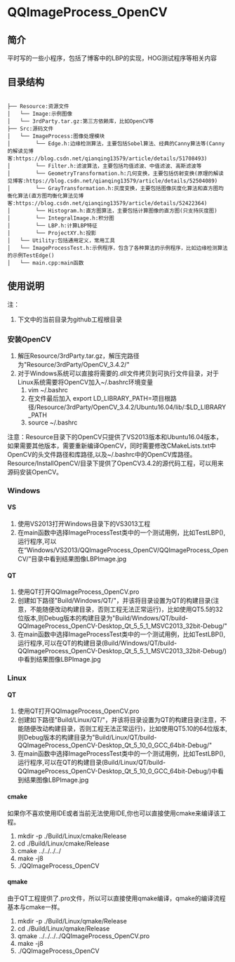 # QQImageProcess_OpenCV
## 简介
平时写的一些小程序，包括了博客中的LBP的实现，HOG测试程序等相关内容


## 目录结构
```

├── Resource:资源文件
│   └── Image:示例图像
│   └── 3rdParty.tar.gz:第三方依赖库，比如OpenCV等
├── Src:源码文件
│   └── ImageProcess:图像处理模块
│        └── Edge.h:边缘检测算法，主要包括Sobel算法、经典的Canny算法等(Canny的解读见博客:https://blog.csdn.net/qianqing13579/article/details/51708493)
│        └── Filter.h:滤波算法，主要包括均值滤波、中值滤波、高斯滤波等
│        └── GeometryTransformation.h:几何变换，主要包括仿射变换(原理的解读见博客:https://blog.csdn.net/qianqing13579/article/details/52504089)
│        └── GrayTransformation.h:灰度变换，主要包括图像灰度化算法和直方图均衡化算法(直方图均衡化算法见博客:https://blog.csdn.net/qianqing13579/article/details/52422364)
│        └── Histogram.h:直方图算法，主要包括计算图像的直方图(只支持灰度图)
│        └── IntegralImage.h:积分图
│        └── LBP.h:计算LBP特征
│        └── ProjectXY.h:投影
│   └── Utility:包括通用定义，常用工具
│   └── ImageProcessTest.h:示例程序，包含了各种算法的示例程序，比如边缘检测算法的示例TestEdge()
│   └── main.cpp:main函数
```

## 使用说明

注：
1. 下文中的当前目录为github工程根目录

### 安装OpenCV
1. 解压Resource/3rdParty.tar.gz，解压完路径为"Resource/3rdParty/OpenCV_3.4.2/"
2. 对于Windows系统可以直接将需要的.dll文件拷贝到可执行文件目录，对于Linux系统需要将OpenCV加入~/.bashrc环境变量
    1. vim ~/.bashrc
    2. 在文件最后加入 export  LD_LIBRARY_PATH=项目根路径/Resource/3rdParty/OpenCV_3.4.2/Ubuntu16.04/lib/:$LD_LIBRARY_PATH
    3. source ~/.bashrc

注意：Resource目录下的OpenCV只提供了VS2013版本和Ubuntu16.04版本，如果需要其他版本，需要重新编译OpenCV，同时需要修改CMakeLists.txt中OpenCV的头文件路径和库路径,以及~/.bashrc中的OpenCV库路径。Resource/InstallOpenCV/目录下提供了OpenCV3.4.2的源代码工程，可以用来源码安装OpenCV。

### Windows
#### VS
1. 使用VS2013打开Windows目录下的VS3013工程
2. 在main函数中选择ImageProcessTest类中的一个测试用例，比如TestLBP(),运行程序,可以在“Windows/VS2013/QQImageProcess_OpenCV/QQImageProcess_OpenCV/”目录中看到结果图像LBPImage.jpg

#### QT
1. 使用QT打开QQImageProcess_OpenCV.pro
2. 创建如下路径"Build/Windows/QT/"，并该将目录设置为QT的构建目录(注意，不能随便改动构建目录，否则工程无法正常运行)，比如使用QT5.5的32位版本,则Debug版本的构建目录为"Build/Windows/QT/build-QQImageProcess_OpenCV-Desktop_Qt_5_5_1_MSVC2013_32bit-Debug/"
3. 在main函数中选择ImageProcessTest类中的一个测试用例，比如TestLBP(),运行程序,可以在QT的构建目录(Build/Windows/QT/build-QQImageProcess_OpenCV-Desktop_Qt_5_5_1_MSVC2013_32bit-Debug/)中看到结果图像LBPImage.jpg

### Linux
#### QT
1. 使用QT打开QQImageProcess_OpenCV.pro
2. 创建如下路径"Build/Linux/QT/"，并该将目录设置为QT的构建目录(注意，不能随便改动构建目录，否则工程无法正常运行)，比如使用QT5.10的64位版本,则Debug版本的构建目录为"Build/Linux/QT/build-QQImageProcess_OpenCV-Desktop_Qt_5_10_0_GCC_64bit-Debug/"
3. 在main函数中选择ImageProcessTest类中的一个测试用例，比如TestLBP(),运行程序,可以在QT的构建目录(Build/Linux/QT/build-QQImageProcess_OpenCV-Desktop_Qt_5_10_0_GCC_64bit-Debug/)中看到结果图像LBPImage.jpg

#### cmake
如果你不喜欢使用IDE或者当前无法使用IDE,你也可以直接使用cmake来编译该工程。
1. mkdir -p ./Build/Linux/cmake/Release
2. cd ./Build/Linux/cmake/Release
3. cmake ../../../../
4. make -j8
5. ./QQImageProcess_OpenCV

#### qmake
由于QT工程提供了.pro文件，所以可以直接使用qmake编译，qmake的编译流程基本与cmake一样。
1. mkdir -p ./Build/Linux/qmake/Release
2. cd ./Build/Linux/qmake/Release
3. qmake ../../../../QQImageProcess_OpenCV.pro
4. make -j8
5. ./QQImageProcess_OpenCV
